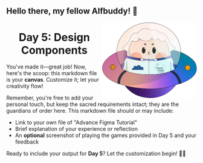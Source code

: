 ## Hello there, my fellow Alfbuddy! 💖

<img align="right" width="250px" src="../../assets/alf/alf-ufo.png">

#### <h1 align=center> Day 5: Design Components  </h1>

You've made it—great job! Now, here's the scoop: this markdown file is your **canvas**. Customize it; let your creativity flow!

Remember, you're free to add your personal touch, but keep the sacred requirements intact; they are the guardians of order here. This markdown file should or may include:
- Link to your own file of "Advance Figma Tutorial"
- Brief explanation of your experience or reflection
- An **optional** screenshot of playing the games provided in Day 5 and your feedback

Ready to include your output for **Day 5**? Let the customization begin! 🚀✨

<!-- You may now delete and modify the content of this file -->